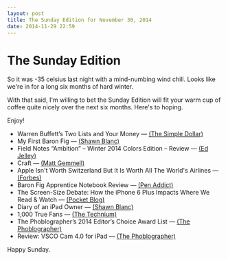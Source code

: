 ```yaml
---
layout: post
title: The Sunday Edition for November 30, 2014
date: 2014-11-29 22:59
---
```


# The Sunday Edition

So it was -35 celsius last night with a mind-numbing wind chill. Looks like we're in for a long six months of hard winter. 

With that said, I'm willing to bet the Sunday Edition will fit your warm cup of coffee quite nicely over the next six months. Here's to hoping.

Enjoy!

* Warren Buffett’s Two Lists and Your Money — [(The Simple Dollar)](http://www.thesimpledollar.com/warren-buffetts-two-lists-and-your-money/)
* My First Baron Fig — [(Shawn Blanc)](http://shawnblanc.net/2014/11/my-first-baron-fig/)
* Field Notes “Ambition” – Winter 2014 Colors Edition – Review — [(Ed Jelley)](http://edjelley.com/2014/11/24/field-notes-ambition-winter-2014-colors-edition-review/)
* Craft — [(Matt Gemmell)](http://mattgemmell.com/craft/)
* Apple Isn't Worth Switzerland But It Is Worth All The World's Airlines — [(Forbes)](http://www.forbes.com/sites/timworstall/2014/11/26/apple-isnt-worth-switzerland-but-it-is-worth-all-the-worlds-airlines/)
* Baron Fig Apprentice Notebook Review — [(Pen Addict)](http://www.penaddict.com/blog/2014/11/24/baron-fig-apprentice-notebook-review)
* The Screen-Size Debate: How the iPhone 6 Plus Impacts Where We Read & Watch — [(Pocket Blog)](http://getpocket.com/blog/2014/11/the-screen-size-debate-how-the-iphone-6-plus-impacts-where-we-read-watch/)
* Diary of an iPad Owner — [(Shawn Blanc)](http://shawnblanc.net/2010/04/diary-of-an-ipad-owner/)
* 1,000 True Fans — [(The Technium)](http://kk.org/thetechnium/2008/03/1000-true-fans/)
* The Phoblographer’s 2014 Editor’s Choice Award List — [(The Phoblographer)](http://www.thephoblographer.com/2014/11/28/phoblographers-2014-editors-choice-award-list/#.VHqcoIuz7ww)
* Review: VSCO Cam 4.0 for iPad — [(The Phoblographer)](http://www.thephoblographer.com/2014/11/24/first-impressions-vsco-cam-4-0-ipad/#.VHqcn4uz7ww)

Happy Sunday.
